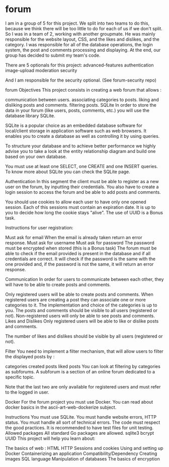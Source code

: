 # forum

I am in a group of 5 for this project. We split into two teams to do this, because we think there will be too little to do for each of us if we don't split.
So I was in a team of 2, working with another groupmate. He was mainly responsible for the website layout, CSS, and the likes and dislikes, and the category.
I was responsible for all of the database operations, the login system, the post and comments processing and displaying.
At the end, our group has decided to submit my team's code.

There are 5 optionals for this project:
advanced-features
authentication
image-upload
moderation
security

And I am responsible for the security optional. (See forum-security repo)

forum
Objectives
This project consists in creating a web forum that allows :

communication between users.
associating categories to posts.
liking and disliking posts and comments.
filtering posts.
SQLite
In order to store the data in your forum (like users, posts, comments, etc.) you will use the database library SQLite.

SQLite is a popular choice as an embedded database software for local/client storage in application software such as web browsers. It enables you to create a database as well as controlling it by using queries.

To structure your database and to achieve better performance we highly advise you to take a look at the entity relationship diagram and build one based on your own database.

You must use at least one SELECT, one CREATE and one INSERT queries.
To know more about SQLite you can check the SQLite page.

Authentication
In this segment the client must be able to register as a new user on the forum, by inputting their credentials. You also have to create a login session to access the forum and be able to add posts and comments.

You should use cookies to allow each user to have only one opened session. Each of this sessions must contain an expiration date. It is up to you to decide how long the cookie stays "alive". The use of UUID is a Bonus task.

Instructions for user registration:

Must ask for email
When the email is already taken return an error response.
Must ask for username
Must ask for password
The password must be encrypted when stored (this is a Bonus task)
The forum must be able to check if the email provided is present in the database and if all credentials are correct. It will check if the password is the same with the one provided and, if the password is not the same, it will return an error response.

Communication
In order for users to communicate between each other, they will have to be able to create posts and comments.

Only registered users will be able to create posts and comments.
When registered users are creating a post they can associate one or more categories to it.
The implementation and choice of the categories is up to you.
The posts and comments should be visible to all users (registered or not).
Non-registered users will only be able to see posts and comments.
Likes and Dislikes
Only registered users will be able to like or dislike posts and comments.

The number of likes and dislikes should be visible by all users (registered or not).

Filter
You need to implement a filter mechanism, that will allow users to filter the displayed posts by :

categories
created posts
liked posts
You can look at filtering by categories as subforums. A subforum is a section of an online forum dedicated to a specific topic.

Note that the last two are only available for registered users and must refer to the logged in user.

Docker
For the forum project you must use Docker. You can read about docker basics in the ascii-art-web-dockerize subject.

Instructions
You must use SQLite.
You must handle website errors, HTTP status.
You must handle all sort of technical errors.
The code must respect the good practices.
It is recommended to have test files for unit testing.
Allowed packages
All standard Go packages are allowed.
sqlite3
bcrypt
UUID
This project will help you learn about:

The basics of web :
HTML
HTTP
Sessions and cookies
Using and setting up Docker
Containerizing an application
Compatibility/Dependency
Creating images
SQL language
Manipulation of databases
The basics of encryption
